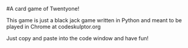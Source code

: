 #A card game of Twentyone!

This game is just a black jack game written in Python
and meant to be played in Chrome at codeskulptor.org

Just copy and paste into the code window and have fun!